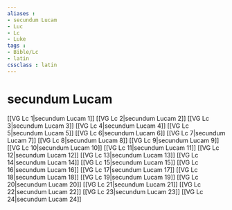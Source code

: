 ```yaml
---
aliases : 
- secundum Lucam
- Luc
- Lc
- Luke
tags : 
- Bible/Lc
- latin
cssclass : latin
---
```


# secundum Lucam

[[VG Lc 1|secundum Lucam 1]]
[[VG Lc 2|secundum Lucam 2]]
[[VG Lc 3|secundum Lucam 3]]
[[VG Lc 4|secundum Lucam 4]]
[[VG Lc 5|secundum Lucam 5]]
[[VG Lc 6|secundum Lucam 6]]
[[VG Lc 7|secundum Lucam 7]]
[[VG Lc 8|secundum Lucam 8]]
[[VG Lc 9|secundum Lucam 9]]
[[VG Lc 10|secundum Lucam 10]]
[[VG Lc 11|secundum Lucam 11]]
[[VG Lc 12|secundum Lucam 12]]
[[VG Lc 13|secundum Lucam 13]]
[[VG Lc 14|secundum Lucam 14]]
[[VG Lc 15|secundum Lucam 15]]
[[VG Lc 16|secundum Lucam 16]]
[[VG Lc 17|secundum Lucam 17]]
[[VG Lc 18|secundum Lucam 18]]
[[VG Lc 19|secundum Lucam 19]]
[[VG Lc 20|secundum Lucam 20]]
[[VG Lc 21|secundum Lucam 21]]
[[VG Lc 22|secundum Lucam 22]]
[[VG Lc 23|secundum Lucam 23]]
[[VG Lc 24|secundum Lucam 24]]
